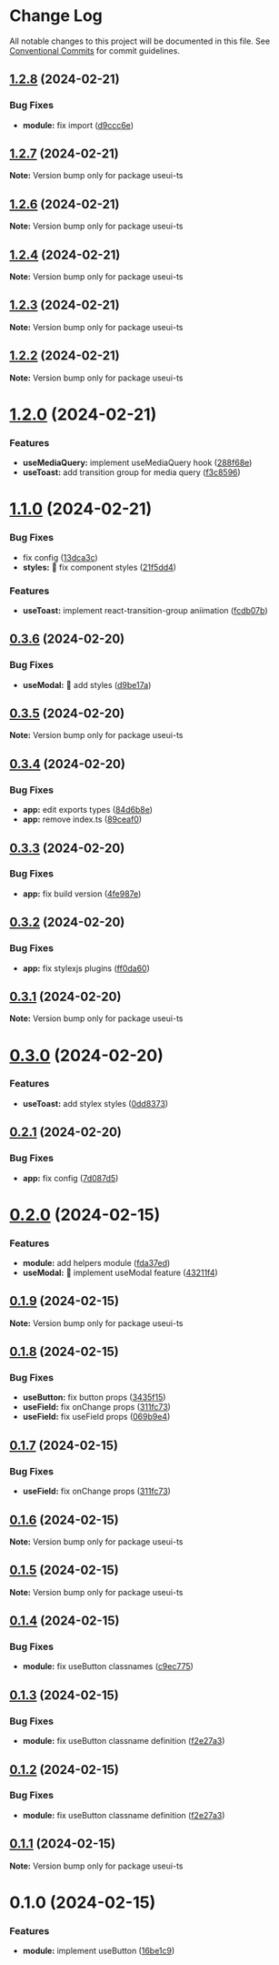 # Change Log

All notable changes to this project will be documented in this file.
See [Conventional Commits](https://conventionalcommits.org) for commit guidelines.

## [1.2.8](https://github.com/emilov2501/use-ui/compare/v1.2.7...v1.2.8) (2024-02-21)


### Bug Fixes

* **module:** fix import ([d9ccc6e](https://github.com/emilov2501/use-ui/commit/d9ccc6ee6c821635ed3b4e4006409e2563cd99ed))





## [1.2.7](https://github.com/emilov2501/use-ui/compare/v1.2.6...v1.2.7) (2024-02-21)

**Note:** Version bump only for package useui-ts





## [1.2.6](https://github.com/emilov2501/use-ui/compare/v1.2.4...v1.2.6) (2024-02-21)

**Note:** Version bump only for package useui-ts





## [1.2.4](https://github.com/emilov2501/use-ui/compare/v1.2.3...v1.2.4) (2024-02-21)

**Note:** Version bump only for package useui-ts





## [1.2.3](https://github.com/emilov2501/use-ui/compare/v1.2.2...v1.2.3) (2024-02-21)

**Note:** Version bump only for package useui-ts





## [1.2.2](https://github.com/emilov2501/use-ui/compare/v1.2.0...v1.2.2) (2024-02-21)

**Note:** Version bump only for package useui-ts





# [1.2.0](https://github.com/emilov2501/use-ui/compare/v1.1.0...v1.2.0) (2024-02-21)


### Features

* **useMediaQuery:** implement useMediaQuery hook ([288f68e](https://github.com/emilov2501/use-ui/commit/288f68efc4b654932770c336dc5862edf8d1bfdf))
* **useToast:** add transition group for media query ([f3c8596](https://github.com/emilov2501/use-ui/commit/f3c85961c670edb740b822291d7ce5f06855b2b7))





# [1.1.0](https://github.com/emilov2501/use-ui/compare/v1.0.2...v1.1.0) (2024-02-21)


### Bug Fixes

* fix config ([13dca3c](https://github.com/emilov2501/use-ui/commit/13dca3cd97d9459a4bf1b210e01e1db9eef3e003))
* **styles:** :art: fix component styles ([21f5dd4](https://github.com/emilov2501/use-ui/commit/21f5dd4c3c4f8c8cbca3c3c48907baf364f8207b))


### Features

* **useToast:** implement react-transition-group aniimation ([fcdb07b](https://github.com/emilov2501/use-ui/commit/fcdb07b2adb7d65ec254e25d9eb1cbd083b63ce6))





## [0.3.6](https://github.com/emilov2501/use-ui/compare/v0.3.5...v0.3.6) (2024-02-20)


### Bug Fixes

* **useModal:** :art: add styles ([d9be17a](https://github.com/emilov2501/use-ui/commit/d9be17abb6dd15697d057b88b9c9341fc833e6d1))





## [0.3.5](https://github.com/emilov2501/use-ui/compare/v0.3.4...v0.3.5) (2024-02-20)

**Note:** Version bump only for package useui-ts





## [0.3.4](https://github.com/emilov2501/use-ui/compare/v0.3.3...v0.3.4) (2024-02-20)


### Bug Fixes

* **app:** edit exports types ([84d6b8e](https://github.com/emilov2501/use-ui/commit/84d6b8e41c3034c6775b829370932e8c3a2abc26))
* **app:** remove index.ts ([89ceaf0](https://github.com/emilov2501/use-ui/commit/89ceaf01f9c77636b59e47be195261bba852c3cb))





## [0.3.3](https://github.com/emilov2501/use-ui/compare/v0.3.2...v0.3.3) (2024-02-20)


### Bug Fixes

* **app:** fix build version ([4fe987e](https://github.com/emilov2501/use-ui/commit/4fe987e35cc69e73248e1f3865f4c0d68d7a5c50))





## [0.3.2](https://github.com/emilov2501/use-ui/compare/v0.3.1...v0.3.2) (2024-02-20)


### Bug Fixes

* **app:** fix stylexjs plugins ([ff0da60](https://github.com/emilov2501/use-ui/commit/ff0da60858e1eb7e7c34d2b751406686e1242c90))





## [0.3.1](https://github.com/emilov2501/use-ui/compare/v0.3.0...v0.3.1) (2024-02-20)

**Note:** Version bump only for package useui-ts





# [0.3.0](https://github.com/emilov2501/use-ui/compare/v0.2.1...v0.3.0) (2024-02-20)


### Features

* **useToast:** add stylex styles ([0dd8373](https://github.com/emilov2501/use-ui/commit/0dd8373f448009812dc7a7206fbf5eb5e65831d2))





## [0.2.1](https://github.com/emilov2501/use-ui/compare/v0.2.0...v0.2.1) (2024-02-20)


### Bug Fixes

* **app:** fix config ([7d087d5](https://github.com/emilov2501/use-ui/commit/7d087d5b0c3189b83f2dc094024cf850a4d3e2cd))





# [0.2.0](https://github.com/emilov2501/use-ui/compare/v0.1.9...v0.2.0) (2024-02-15)


### Features

* **module:** add helpers module ([fda37ed](https://github.com/emilov2501/use-ui/commit/fda37ede44292dcdd66cd792703cfa42a4a21424))
* **useModal:** :art: implement useModal feature ([43211f4](https://github.com/emilov2501/use-ui/commit/43211f45f01d4a8cb30b2f716a76b891e8819b0a))





## [0.1.9](https://github.com/emilov2501/use-ui/compare/v0.1.8...v0.1.9) (2024-02-15)

**Note:** Version bump only for package useui-ts





## [0.1.8](https://github.com/emilov2501/use-ui/compare/v0.1.6...v0.1.8) (2024-02-15)


### Bug Fixes

* **useButton:** fix button props ([3435f15](https://github.com/emilov2501/use-ui/commit/3435f153886bb902e7f10b875801cc84d5e81f1e))
* **useField:** fix onChange props ([311fc73](https://github.com/emilov2501/use-ui/commit/311fc73e79817587f24ba018802cc722eb9f7e7e))
* **useField:** fix useField props ([069b9e4](https://github.com/emilov2501/use-ui/commit/069b9e43e68cd30d74adc490e48113098d21c770))





## [0.1.7](https://github.com/emilov2501/use-ui/compare/v0.1.6...v0.1.7) (2024-02-15)


### Bug Fixes

* **useField:** fix onChange props ([311fc73](https://github.com/emilov2501/use-ui/commit/311fc73e79817587f24ba018802cc722eb9f7e7e))





## [0.1.6](https://github.com/emilov2501/use-ui/compare/v0.1.4...v0.1.6) (2024-02-15)

**Note:** Version bump only for package useui-ts





## [0.1.5](https://github.com/emilov2501/use-ui/compare/v0.1.4...v0.1.5) (2024-02-15)

**Note:** Version bump only for package useui-ts





## [0.1.4](https://github.com/emilov2501/use-ui/compare/v0.1.3...v0.1.4) (2024-02-15)


### Bug Fixes

* **module:** fix useButton classnames ([c9ec775](https://github.com/emilov2501/use-ui/commit/c9ec7755b244f6375cdd3dfbf5c1b671e105fc8b))





## [0.1.3](https://github.com/emilov2501/use-ui/compare/v0.1.0...v0.1.3) (2024-02-15)


### Bug Fixes

* **module:** fix useButton classname definition ([f2e27a3](https://github.com/emilov2501/use-ui/commit/f2e27a391b5683ea78e1fb9eae8ffb5bb49ad617))





## [0.1.2](https://github.com/emilov2501/use-ui/compare/v0.1.0...v0.1.2) (2024-02-15)


### Bug Fixes

* **module:** fix useButton classname definition ([f2e27a3](https://github.com/emilov2501/use-ui/commit/f2e27a391b5683ea78e1fb9eae8ffb5bb49ad617))





## [0.1.1](https://github.com/emilov2501/use-ui/compare/v0.1.0...v0.1.1) (2024-02-15)

**Note:** Version bump only for package useui-ts





# 0.1.0 (2024-02-15)


### Features

* **module:** implement useButton ([16be1c9](https://github.com/emilov2501/use-ui/commit/16be1c9d40c64ba619c0211b2181ead3f14ff3eb))
